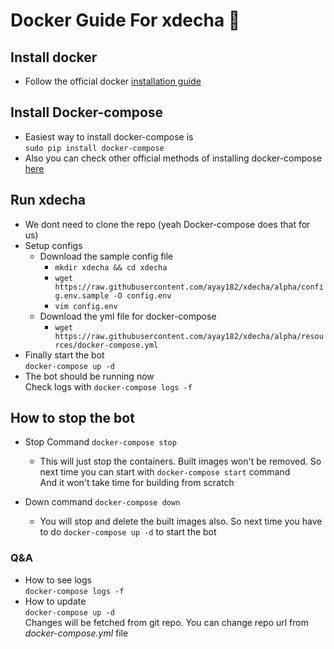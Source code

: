 # Docker Guide For xdecha 🐳 #

## Install docker ##
- Follow the official docker [installation guide](https://docs.docker.com/engine/install/ubuntu/)

## Install Docker-compose ##
- Easiest way to install docker-compose is <br>
```sudo pip install docker-compose```
- Also you can check other official methods of installing docker-compose [here](https://docs.docker.com/compose/install/)

## Run xdecha ##
- We dont need to clone the repo (yeah Docker-compose does that for us)
- Setup configs
    - Download the sample config file <br>
        - ```mkdir xdecha && cd xdecha```
        - ```wget https://raw.githubusercontent.com/ayay182/xdecha/alpha/config.env.sample -O config.env```
        - ```vim config.env```
    - Download the yml file for docker-compose
        - ```wget https://raw.githubusercontent.com/ayay182/xdecha/alpha/resources/docker-compose.yml```
- Finally start the bot <br>
```docker-compose up -d```
- The bot should be running now <br>
Check logs with ```docker-compose logs -f```

## How to stop the bot ##
- Stop Command
    ```docker-compose stop```
    - This will just stop the containers. Built images won't be removed. So next time you can start with ``docker-compose start`` command <br>
    And it won't take time for building from scratch<br>
    
- Down command
    ```docker-compose down```
    - You will stop and delete the built images also. So next time you have to do ``docker-compose up -d`` to start the bot<br>
    
### Q&A ###
- How to see logs <br>
    `docker-compose logs -f`
- How to update <br>
    `docker-compose up -d` <br>
    Changes will be fetched from git repo. You can change repo url from _docker-compose.yml_ file